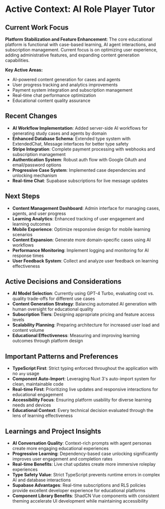 # Active Context: AI Role Player Tutor

## Current Work Focus
**Platform Stabilization and Feature Enhancement**: The core educational platform is functional with case-based learning, AI agent interactions, and subscription management. Current focus is on optimizing user experience, adding administrative features, and expanding content generation capabilities.

**Key Active Areas:**
- AI-powered content generation for cases and agents
- User progress tracking and analytics improvements
- Payment system integration and subscription management
- Real-time chat performance optimization
- Educational content quality assurance

## Recent Changes
- **AI Workflow Implementation**: Added server-side AI workflows for generating study cases and agents by domain
- **Enhanced Database Schema**: Extended type system with ExtendedChat, Message interfaces for better type safety
- **Stripe Integration**: Complete payment processing with webhooks and subscription management
- **Authentication System**: Robust auth flow with Google OAuth and email/password options
- **Progressive Case System**: Implemented case dependencies and unlocking mechanism
- **Real-time Chat**: Supabase subscriptions for live message updates

## Next Steps
- **Content Management Dashboard**: Admin interface for managing cases, agents, and user progress
- **Learning Analytics**: Enhanced tracking of user engagement and learning outcomes
- **Mobile Experience**: Optimize responsive design for mobile learning scenarios
- **Content Expansion**: Generate more domain-specific cases using AI workflows
- **Performance Monitoring**: Implement logging and monitoring for AI response times
- **User Feedback System**: Collect and analyze user feedback on learning effectiveness

## Active Decisions and Considerations
- **AI Model Selection**: Currently using GPT-4 Turbo, evaluating cost vs. quality trade-offs for different use cases
- **Content Generation Strategy**: Balancing automated AI generation with human oversight for educational quality
- **Subscription Tiers**: Designing appropriate pricing and feature access levels
- **Scalability Planning**: Preparing architecture for increased user load and content volume
- **Educational Effectiveness**: Measuring and improving learning outcomes through platform design

## Important Patterns and Preferences
- **TypeScript First**: Strict typing enforced throughout the application with no `any` usage
- **Component Auto-Import**: Leveraging Nuxt 3's auto-import system for clean, maintainable code
- **Real-time First**: Prioritizing live updates and responsive interactions for educational engagement
- **Accessibility Focus**: Ensuring platform usability for diverse learning needs and devices
- **Educational Context**: Every technical decision evaluated through the lens of learning effectiveness

## Learnings and Project Insights
- **AI Conversation Quality**: Context-rich prompts with agent personas create more engaging educational experiences
- **Progressive Learning**: Dependency-based case unlocking significantly improves user engagement and completion rates
- **Real-time Benefits**: Live chat updates create more immersive roleplay experiences
- **Type Safety Value**: Strict TypeScript prevents runtime errors in complex AI and database interactions
- **Supabase Advantages**: Real-time subscriptions and RLS policies provide excellent developer experience for educational platforms
- **Component Library Benefits**: ShadCN Vue components with consistent theming accelerate UI development while maintaining accessibility
